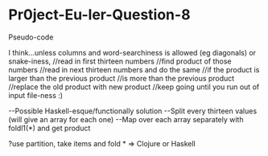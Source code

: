 # Pr0ject-Eu-ler-Question-8
Pseudo-code

I think...unless columns and word-searchiness is allowed (eg diagonals) or snake-iness,
//read in first thirteen numbers
//find product of those numbers
//read in next thirteen numbers and do the same
//if the product is larger than the previous product
//is more than the previous product\
//replace the old product with new product
//keep going until you run out of input file-ness :)

--Possible Haskell-esque/functionally solution
--Split every thirteen values (will give an array for each one)
--Map over each array separately with foldl1(*) and get product


?use partition, take items and fold * => Clojure or Haskell


